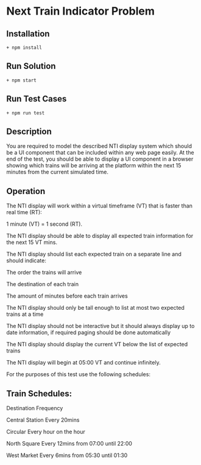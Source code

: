 # Next Train Indicator Problem 

## Installation
    + npm install

## Run Solution
    + npm start

## Run Test Cases
    + npm run test
    
    
## Description 

You are required to model the described NTI display system which should be a UI component that can be included within any web page easily. At the end of the test, you should be able to display a UI component in a browser showing which trains will be arriving at the platform within the next 15 minutes from the current simulated time.

## Operation

The NTI display will work within a virtual timeframe (VT) that is faster than real time (RT):

1 minute (VT) = 1 second (RT).

The NTI display should be able to display all expected train information for the next 15 VT mins.

The NTI display should list each expected train on a separate line and should indicate:

The order the trains will arrive

The destination of each train

The amount of minutes before each train arrives

The NTI display should only be tall enough to list at most two expected trains at a time

The NTI display should not be interactive but it should always display up to date information, if required paging should be done automatically

The NTI display should display the current VT below the list of expected trains

The NTI display will begin at 05:00 VT and continue infinitely.

For the purposes of this test use the following schedules:

## Train Schedules:

Destination
Frequency

Central Station
Every 20mins

Circular
Every hour on the hour

North Square
Every 12mins from 07:00 until 22:00

West Market
Every 6mins from 05:30 until 01:30





